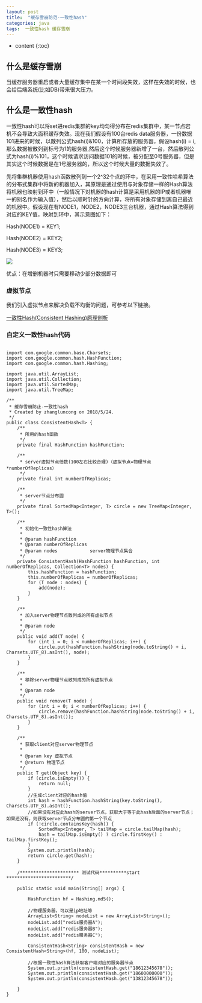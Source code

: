 ```yaml
---
layout: post
title:  "缓存雪崩防范-一致性hash"
categories: java
tags:  一致性hash 缓存雪崩
---
```


* content
{:toc}


## 什么是缓存雪崩


当缓存服务器重启或者大量缓存集中在某一个时间段失效，这样在失效的时候，也会给后端系统(比如DB)带来很大压力。

<!--more-->


## 什么是一致性hash

一致性hash可以将set进redis集群的key均匀得分布在redis集群中，某一节点宕机不会导致大面积缓存失效。现在我们假设有100台redis data服务器，一份数据101进来的时候，以散列公式hash(i)&100，计算所存放的服务器，假设hash(i) = i,那么数据被散列到标号为1的服务器,然后这个时候服务器新增了一台，然后散列公式为hash(i)%101，这个时候请求访问数据101的时候，被分配至0号服务器，但是其实这个时候数据是在1号服务器的，所以这个时候大量的数据失效了。

先将集群机器使用hash函数散列到一个2^32个点的环中，在采用一致性哈希算法的分布式集群中将新的机器加入，其原理是通过使用与对象存储一样的Hash算法将机器也映射到环中（一般情况下对机器的hash计算是采用机器的IP或者机器唯一的别名作为输入值），然后以顺时针的方向计算，将所有对象存储到离自己最近的机器中。假设现在有NODE1，NODE2，NODE3三台机器，通过Hash算法得到对应的KEY值，映射到环中，其示意图如下：

Hash(NODE1) = KEY1;

Hash(NODE2) = KEY2;

Hash(NODE3) = KEY3;

![](https://ws3.sinaimg.cn/large/006tKfTcgy1frlmcd5s6fj30mk0ggjs6.jpg)

优点：在增删机器时只需要移动少部分数据即可


### 虚拟节点

我们引入虚拟节点来解决负载不均衡的问题，可参考以下链接。

[一致性Hash(Consistent Hashing)原理剖析](https://blog.csdn.net/lihao21/article/details/54193868)

### 自定义一致性hash代码

```

import com.google.common.base.Charsets;
import com.google.common.hash.HashFunction;
import com.google.common.hash.Hashing;

import java.util.ArrayList;
import java.util.Collection;
import java.util.SortedMap;
import java.util.TreeMap;

/**
 * 缓存雪崩防止-一致性hash
 * Created by zhangluncong on 2018/5/24.
 */
public class ConsistentHash<T> {
    /**
     * 所用的hash函数
     */
    private final HashFunction hashFunction;

    /**
     * server虚拟节点倍数(100左右比较合理)（虚拟节点=物理节点*numberOfReplicas）
     */
    private final int numberOfReplicas;

    /**
     * server节点分布圆
     */
    private final SortedMap<Integer, T> circle = new TreeMap<Integer, T>();

    /**
     * 初始化一致性hash算法
     *
     * @param hashFunction
     * @param numberOfReplicas
     * @param nodes            server物理节点集合
     */
    private ConsistentHash(HashFunction hashFunction, int numberOfReplicas, Collection<T> nodes) {
        this.hashFunction = hashFunction;
        this.numberOfReplicas = numberOfReplicas;
        for (T node : nodes) {
            add(node);
        }
    }

    /**
     * 加入server物理节点散列成的所有虚拟节点
     *
     * @param node
     */
    public void add(T node) {
        for (int i = 0; i < numberOfReplicas; i++) {
            circle.put(hashFunction.hashString(node.toString() + i, Charsets.UTF_8).asInt(), node);
        }
    }

    /**
     * 移除server物理节点散列成的所有虚拟节点
     *
     * @param node
     */
    public void remove(T node) {
        for (int i = 0; i < numberOfReplicas; i++) {
            circle.remove(hashFunction.hashString(node.toString() + i, Charsets.UTF_8).asInt());
        }
    }

    /**
     * 获取client对应server物理节点
     *
     * @param key 虚拟节点
     * @return 物理节点
     */
    public T get(Object key) {
        if (circle.isEmpty()) {
            return null;
        }
        //生成client对应的hash值
        int hash = hashFunction.hashString(key.toString(), Charsets.UTF_8).asInt();
        //如果没有对应此hash的server节点，获取大于等于此hash后面的server节点；如果还没有，则获取server节点分布圆的第一个节点
        if (!circle.containsKey(hash)) {
            SortedMap<Integer, T> tailMap = circle.tailMap(hash);
            hash = tailMap.isEmpty() ? circle.firstKey() : tailMap.firstKey();
        }
        System.out.println(hash);
        return circle.get(hash);
    }

    /********************** 测试代码**********start ************************/

    public static void main(String[] args) {

        HashFunction hf = Hashing.md5();

        //物理服务器，可以是ip地址等
        ArrayList<String> nodeList = new ArrayList<String>();
        nodeList.add("redis服务器A");
        nodeList.add("redis服务器B");
        nodeList.add("redis服务器C");

        ConsistentHash<String> consistentHash = new ConsistentHash<String>(hf, 100, nodeList);

        //根据一致性hash算法获取客户端对应的服务器节点
        System.out.println(consistentHash.get("18612345678"));
        System.out.println(consistentHash.get("18600000000"));
        System.out.println(consistentHash.get("13812345678"));
        
    }
}


```





